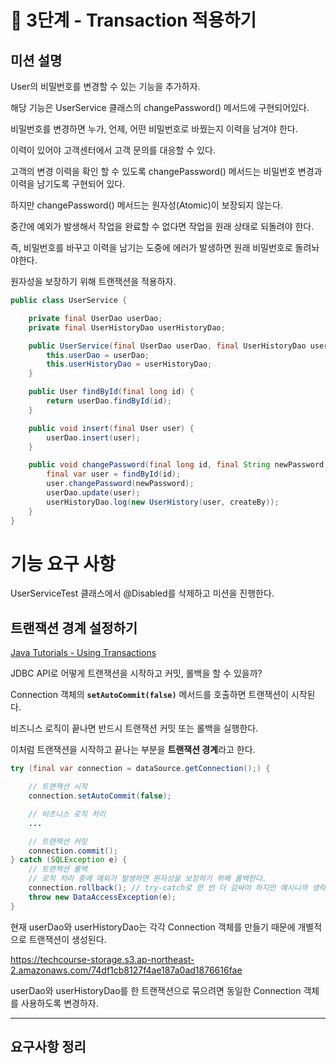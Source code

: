 # 🚀 3단계 - Transaction 적용하기

## **미션 설명**

User의 비밀번호를 변경할 수 있는 기능을 추가하자.

해당 기능은 UserService 클래스의 changePassword() 메서드에 구현되어있다.

비밀번호를 변경하면 누가, 언제, 어떤 비밀번호로 바꿨는지 이력을 남겨야 한다.

이력이 있어야 고객센터에서 고객 문의를 대응할 수 있다.

고객의 변경 이력을 확인 할 수 있도록 changePassword() 메서드는 비밀번호 변경과 이력을 남기도록 구현되어 있다.

하지만 changePassword() 메서드는 원자성(Atomic)이 보장되지 않는다.

중간에 예외가 발생해서 작업을 완료할 수 없다면 작업을 원래 상태로 되돌려야 한다.

즉, 비밀번호를 바꾸고 이력을 남기는 도중에 에러가 발생하면 원래 비밀번호로 돌려놔야한다.

원자성을 보장하기 위해 트랜잭션을 적용하자.

```java
public class UserService {

    private final UserDao userDao;
    private final UserHistoryDao userHistoryDao;

    public UserService(final UserDao userDao, final UserHistoryDao userHistoryDao) {
        this.userDao = userDao;
        this.userHistoryDao = userHistoryDao;
    }

    public User findById(final long id) {
        return userDao.findById(id);
    }

    public void insert(final User user) {
        userDao.insert(user);
    }

    public void changePassword(final long id, final String newPassword, final String createBy) {
        final var user = findById(id);
        user.changePassword(newPassword);
        userDao.update(user);
        userHistoryDao.log(new UserHistory(user, createBy));
    }
}

```

# **기능 요구 사항**

UserServiceTest 클래스에서 @Disabled를 삭제하고 미션을 진행한다.

## **트랜잭션 경계 설정하기**

[Java Tutorials - Using Transactions](https://docs.oracle.com/javase/tutorial/jdbc/basics/transactions.html)

JDBC API로 어떻게 트랜잭션을 시작하고 커밋, 롤백을 할 수 있을까?

Connection 객체의 **`setAutoCommit(false)`** 메서드를 호출하면 트랜잭션이 시작된다.

비즈니스 로직이 끝나면 반드시 트랜잭션 커밋 또는 롤백을 실행한다.

이처럼 트랜잭션을 시작하고 끝나는 부분을 **트랜잭션 경계**라고 한다.

```java
try (final var connection = dataSource.getConnection();) {

    // 트랜잭션 시작
    connection.setAutoCommit(false);

    // 비즈니스 로직 처리
    ...

    // 트랜잭션 커밋
    connection.commit();
} catch (SQLException e) {
    // 트랜잭션 롤백
    // 로직 처리 중에 예외가 발생하면 원자성을 보장하기 위해 롤백한다.
    connection.rollback(); // try-catch로 한 번 더 감싸야 하지만 예시니까 생략
    throw new DataAccessException(e);
}

```

현재 userDao와 userHistoryDao는 각각 Connection 객체를 만들기 때문에 개별적으로 트랜잭션이 생성된다.

https://techcourse-storage.s3.ap-northeast-2.amazonaws.com/74df1cb8127f4ae187a0ad1876616fae

userDao와 userHistoryDao를 한 트랜잭션으로 묶으려면 동일한 Connection 객체를 사용하도록 변경하자.

---
## 요구사항 정리

